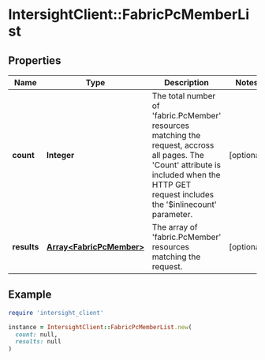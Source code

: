 # IntersightClient::FabricPcMemberList

## Properties

| Name | Type | Description | Notes |
| ---- | ---- | ----------- | ----- |
| **count** | **Integer** | The total number of &#39;fabric.PcMember&#39; resources matching the request, accross all pages. The &#39;Count&#39; attribute is included when the HTTP GET request includes the &#39;$inlinecount&#39; parameter. | [optional] |
| **results** | [**Array&lt;FabricPcMember&gt;**](FabricPcMember.md) | The array of &#39;fabric.PcMember&#39; resources matching the request. | [optional] |

## Example

```ruby
require 'intersight_client'

instance = IntersightClient::FabricPcMemberList.new(
  count: null,
  results: null
)
```

